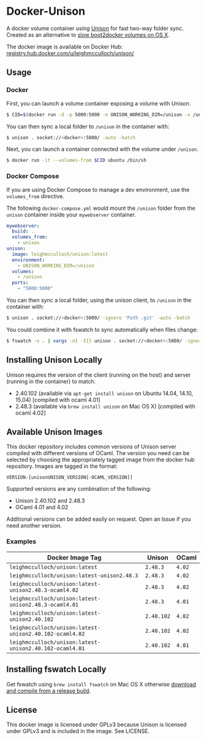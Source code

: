 # Docker-Unison
A docker volume container using [Unison](http://www.cis.upenn.edu/~bcpierce/unison/) for fast two-way folder sync. Created as an alternative to [slow boot2docker volumes on OS X](https://github.com/boot2docker/boot2docker/issues/593).

The docker image is available on Docker Hub: 
[registry.hub.docker.com/u/leighmcculloch/unison/](https://registry.hub.docker.com/u/leighmcculloch/unison/)

## Usage

### Docker

First, you can launch a volume container exposing a volume with Unison.

```bash
$ CID=$(docker run -d -p 5000:5000 -e UNISON_WORKING_DIR=/unison -v /unison leighmcculloch/unison:latest)
```

You can then sync a local folder to `/unison` in the container with:

```bash
$ unison . socket://<docker>:5000/ -auto -batch
```

Next, you can launch a container connected with the volume under `/unison`.

```bash
$ docker run -it --volumes-from $CID ubuntu /bin/sh
```

### Docker Compose

If you are using Docker Compose to manage a dev environment, use the `volumes_from` directive.

The following `docker-compose.yml` would mount the `/unison` folder from the `unison` container inside your `mywebserver` container.

```yaml
mywebserver:  
  build: .  
  volumes_from:  
    - unison  
unison:  
  image: leighmcculloch/unison:latest  
  environment:  
    - UNISON_WORKING_DIR=/unison  
  volumes:
    - /unison
  ports:  
    - "5000:5000"
```

You can then sync a local folder, using the unison client, to `/unison` in the container with:

```bash
$ unison . socket://<docker>:5000/ -ignore 'Path .git' -auto -batch
```

You could combine it with fswatch to sync automatically when files change:

```bash
$ fswatch -o . | xargs -n1 -I{} unison . socket://<docker>:5000/ -ignore 'Path .git' -auto -batch
```

## Installing Unison Locally
Unison requires the version of the client (running on the host) and server (running in the container) to match. 

 * 2.40.102 (available via `apt-get install unison` on Ubuntu 14.04, 14.10, 15.04) [compiled with ocaml 4.01]
 * 2.48.3 (available via `brew install unison` on Mac OS X) [compiled with ocaml 4.02]

## Available Unison Images
This docker repository includes common versions of Unison server compiled with different versions of OCaml. The version you need can be selected by choosing the appropriately tagged image from the docker hub repository. Images are tagged in the format:

```
VERSION-[unisonUNISON_VERSION[-OCAML_VERSION]]
```

Supported versions are any combination of the following:  

 * Unison 2.40.102 and 2.48.3
 * OCaml 4.01 and 4.02

Additional versions can be added easily on request. Open an Issue if you need another version.

### Examples
| Docker Image Tag                                        | Unison     | OCaml   |
| ------------------------------------------------------- | ---------- | ------- |
| `leighmcculloch/unison:latest`                          | `2.48.3`   | `4.02`  |
| `leighmcculloch/unison:latest-unison2.48.3`             | `2.48.3`   | `4.02`  |
| `leighmcculloch/unison:latest-unison2.48.3-ocaml4.02`   | `2.48.3`   | `4.02`  |
| `leighmcculloch/unison:latest-unison2.48.3-ocaml4.01`   | `2.48.3`   | `4.01`  |
| `leighmcculloch/unison:latest-unison2.40.102`           | `2.40.102` | `4.02`  |
| `leighmcculloch/unison:latest-unison2.40.102-ocaml4.02` | `2.40.102` | `4.02`  |
| `leighmcculloch/unison:latest-unison2.40.102-ocaml4.01` | `2.40.102` | `4.01`  |

## Installing fswatch Locally
Get fswatch using `brew install fswatch` on Mac OS X otherwise [download and compile from a release build](http://emcrisostomo.github.io/fswatch/).

## License
This docker image is licensed under GPLv3 because Unison is licensed under GPLv3 and is included in the image. See LICENSE.
